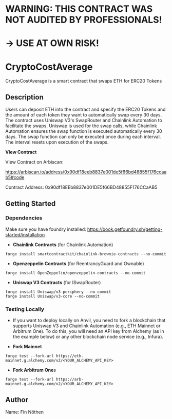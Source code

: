 # WARNING: THIS CONTRACT WAS NOT AUDITED BY PROFESSIONALS!
# -> USE AT OWN RISK!

# CryptoCostAverage

CryptoCostAverage is a smart contract that swaps ETH for ERC20 Tokens

## Description

Users can deposit ETH into the contract and specify the ERC20 Tokens and the amount of each token they want to automatically swap every 30 days. The contract uses Uniswap V3's SwapRouter and Chainlink Automation to facilitate the swaps. Uniswap is used for the swap calls, while Chainlink Automation ensures the swap function is executed automatically every 30 days. The swap function can only be executed once during each interval. The interval resets upon execution of the swaps.

**View Contract**

View Contract on Arbiscan:

https://arbiscan.io/address/0x90df18eeb8837e001de5f66bd48855f176ccaab5#code

Contract Address: 0x90df18EEb8837e001DE5f66BD48855F176CCaAB5

## Getting Started

### Dependencies
Make sure you have foundry installed:
https://book.getfoundry.sh/getting-started/installation

* **Chainlink Contracts** (for Chainlink Automation)
```
forge install smartcontractkit/chainlink-brownie-contracts --no-commit
```
* **Openzeppelin Contracts** (for ReentrancyGuard and Ownable)
```
forge install OpenZeppelin/openzeppelin-contracts --no-commit
```
* **Uniswap V3 Contracts** (for ISwapRouter)
```
forge install Uniswap/v3-periphery --no-commit
forge install Uniswap/v3-core --no-commit
```

### Testing Locally
* If you want to deploy locally on Anvil, you need to fork a blockchain that supports Uniswap V3 and Chainlink Automation (e.g., ETH Mainnet or Arbitrum One). To do this, you will need an API key from Alchemy (as in the example below) or any other blockchain node service (e.g., Infura).

* **Fork Mainnet**
```
forge test --fork-url https://eth-mainnet.g.alchemy.com/v2/<YOUR_ALCHEMY_API_KEY>
```
* **Fork Arbitrum One**s
```
forge test --fork-url https://arb-mainnet.g.alchemy.com/v2/<YOUR_ALCHEMY_API_KEY>
```

## Author

Name: Fin Nöthen

